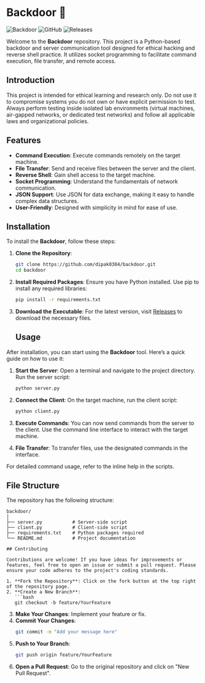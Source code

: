 # Backdoor 🐍

![Backdoor](https://img.shields.io/badge/Backdoor-Python-blue.svg) ![GitHub](https://img.shields.io/badge/GitHub-Backdoor-brightgreen.svg) ![Releases](https://img.shields.io/badge/Releases-v1.0-orange.svg)

Welcome to the **Backdoor** repository. This project is a Python-based backdoor and server communication tool designed for ethical hacking and reverse shell practice. It utilizes socket programming to facilitate command execution, file transfer, and remote access.



## Introduction
This project is intended for ethical learning and research only. Do not use it to compromise systems you do not own or have explicit permission to test. Always perform testing inside isolated lab environments (virtual machines, air-gapped networks, or dedicated test networks) and follow all applicable laws and organizational policies.


## Features

- **Command Execution**: Execute commands remotely on the target machine.
- **File Transfer**: Send and receive files between the server and the client.
- **Reverse Shell**: Gain shell access to the target machine.
- **Socket Programming**: Understand the fundamentals of network communication.
- **JSON Support**: Use JSON for data exchange, making it easy to handle complex data structures.
- **User-Friendly**: Designed with simplicity in mind for ease of use.


## Installation

To install the **Backdoor**, follow these steps:

1. **Clone the Repository**:
   ```bash
   git clone https://github.com/dipak0304/backdoor.git
   cd backdoor
   ```

2. **Install Required Packages**:
   Ensure you have Python installed. Use pip to install any required libraries:
   ```bash
   pip install -r requirements.txt
   ```

3. **Download the Executable**:
   For the latest version, visit [Releases](https://github.com/dipak0304/backdoor/release) to download the necessary files.

   ## Usage

After installation, you can start using the **Backdoor** tool. Here’s a quick guide on how to use it:

1. **Start the Server**:
   Open a terminal and navigate to the project directory. Run the server script:
   ```bash
   python server.py
   ```

2. **Connect the Client**:
   On the target machine, run the client script:
   ```bash
   python client.py
   ```

3. **Execute Commands**:
   You can now send commands from the server to the client. Use the command line interface to interact with the target machine.

4. **File Transfer**:
   To transfer files, use the designated commands in the interface.

For detailed command usage, refer to the inline help in the scripts.

## File Structure

The repository has the following structure:

```
backdoor/
│
├── server.py           # Server-side script
├── client.py           # Client-side script
├── requirements.txt    # Python packages required
└── README.md           # Project documentation

## Contributing

Contributions are welcome! If you have ideas for improvements or features, feel free to open an issue or submit a pull request. Please ensure your code adheres to the project's coding standards.

1. **Fork the Repository**: Click on the fork button at the top right of the repository page.
2. **Create a New Branch**: 
   ```bash
   git checkout -b feature/YourFeature
   ```
3. **Make Your Changes**: Implement your feature or fix.
4. **Commit Your Changes**: 
   ```bash
   git commit -m "Add your message here"
   ```
5. **Push to Your Branch**: 
   ```bash
   git push origin feature/YourFeature
   ```
6. **Open a Pull Request**: Go to the original repository and click on "New Pull Request".

